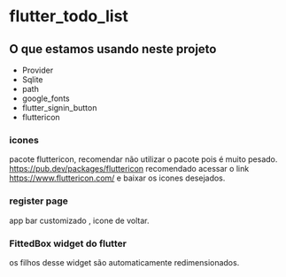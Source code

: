 # flutter_todo_list




## O que estamos usando neste projeto
- Provider
- Sqlite
- path
- google_fonts
- flutter_signin_button
- fluttericon


### icones
pacote fluttericon, recomendar não utilizar o pacote pois é muito pesado.
https://pub.dev/packages/fluttericon
recomendado acessar o link https://www.fluttericon.com/ e baixar os icones desejados.


### register page
app bar customizado , icone de voltar.


### FittedBox widget do flutter
os filhos desse widget são automaticamente redimensionados.
